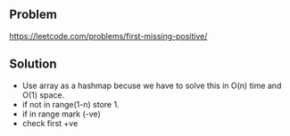 ## Problem

https://leetcode.com/problems/first-missing-positive/

## Solution

- Use array as a hashmap becuse we have to solve this in O(n) time and O(1) space.
- if not in range(1-n) store 1.
- if in range mark (-ve)
- check first +ve

